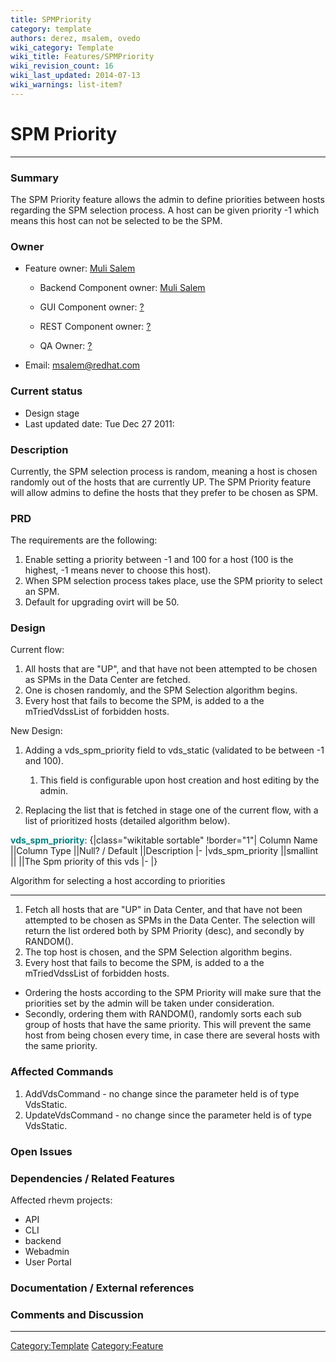 ```yaml
---
title: SPMPriority
category: template
authors: derez, msalem, ovedo
wiki_category: Template
wiki_title: Features/SPMPriority
wiki_revision_count: 16
wiki_last_updated: 2014-07-13
wiki_warnings: list-item?
---
```


# SPM Priority

------------------------------------------------------------------------

### Summary

The SPM Priority feature allows the admin to define priorities between hosts regarding the SPM selection process. A host can be given priority -1 which means this host can not be selected to be the SPM.

### Owner

*   Feature owner: [ Muli Salem](User:msalem)

    * Backend Component owner: [ Muli Salem](User:msalem)

    * GUI Component owner: [ ?](User:?)

    * REST Component owner: [ ?](User:?)

    * QA Owner: [ ?](User:?)

*   Email: msalem@redhat.com

### Current status

*   Design stage
*   Last updated date: Tue Dec 27 2011:

### Description

Currently, the SPM selection process is random, meaning a host is chosen randomly out of the hosts that are currently UP. The SPM Priority feature will allow admins to define the hosts that they prefer to be chosen as SPM.

### PRD

The requirements are the following:

1.  Enable setting a priority between -1 and 100 for a host (100 is the highest, -1 means never to choose this host).
2.  When SPM selection process takes place, use the SPM priority to select an SPM.
3.  Default for upgrading ovirt will be 50.

### Design

Current flow:

1.  All hosts that are "UP", and that have not been attempted to be chosen as SPMs in the Data Center are fetched.
2.  One is chosen randomly, and the SPM Selection algorithm begins.
3.  Every host that fails to become the SPM, is added to a the mTriedVdssList of forbidden hosts.

New Design:

1.  Adding a vds_spm_priority field to vds_static (validated to be between -1 and 100).
    1.  This field is configurable upon host creation and host editing by the admin.

2.  Replacing the list that is fetched in stage one of the current flow, with a list of prioritized hosts (detailed algorithm below).

<span style="color:Teal">**vds_spm_priority**</span>:
{|class="wikitable sortable" !border="1"| Column Name ||Column Type ||Null? / Default ||Description |- |vds_spm_priority ||smallint || ||The Spm priority of this vds |- |}

Algorithm for selecting a host according to priorities

------------------------------------------------------------------------

1.  Fetch all hosts that are "UP" in Data Center, and that have not been attempted to be chosen as SPMs in the Data Center. The selection will return the list ordered both by SPM Priority (desc), and secondly by RANDOM().
2.  The top host is chosen, and the SPM Selection algorithm begins.
3.  Every host that fails to become the SPM, is added to a the mTriedVdssList of forbidden hosts.

*   Ordering the hosts according to the SPM Priority will make sure that the priorities set by the admin will be taken under consideration.
*   Secondly, ordering them with RANDOM(), randomly sorts each sub group of hosts that have the same priority. This will prevent the same host from being chosen every time, in case there are several hosts with the same priority.

### Affected Commands

1.  AddVdsCommand - no change since the parameter held is of type VdsStatic.
2.  UpdateVdsCommand - no change since the parameter held is of type VdsStatic.

### Open Issues

### Dependencies / Related Features

Affected rhevm projects:

*   API
*   CLI
*   backend
*   Webadmin
*   User Portal

### Documentation / External references

### Comments and Discussion

------------------------------------------------------------------------

<Category:Template> <Category:Feature>

